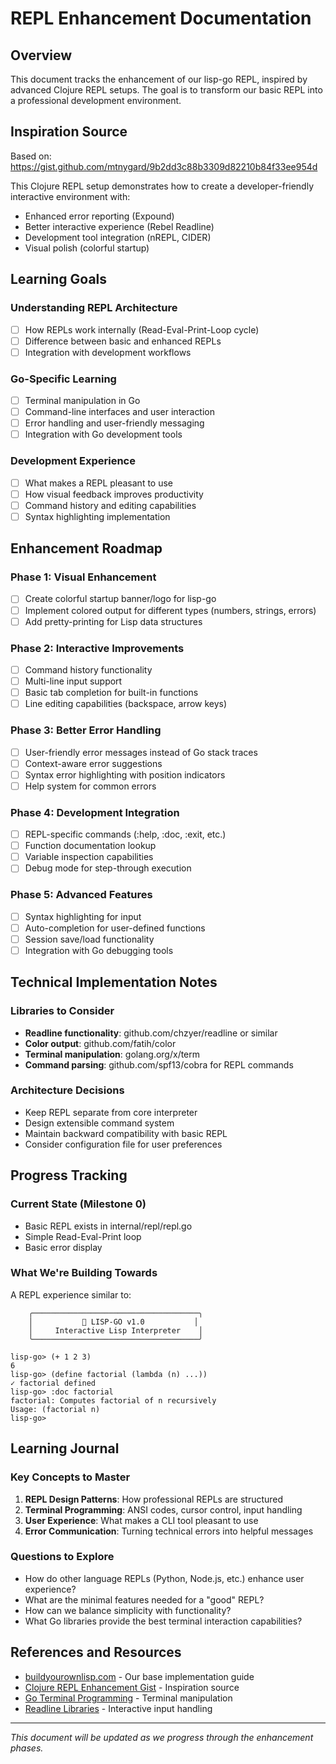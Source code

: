 # REPL Enhancement Documentation

## Overview

This document tracks the enhancement of our lisp-go REPL, inspired by advanced Clojure REPL setups. The goal is to transform our basic REPL into a professional development environment.

## Inspiration Source

Based on: https://gist.github.com/mtnygard/9b2dd3c88b3309d82210b84f33ee954d

This Clojure REPL setup demonstrates how to create a developer-friendly interactive environment with:
- Enhanced error reporting (Expound)
- Better interactive experience (Rebel Readline)
- Development tool integration (nREPL, CIDER)
- Visual polish (colorful startup)

## Learning Goals

### Understanding REPL Architecture
- [ ] How REPLs work internally (Read-Eval-Print-Loop cycle)
- [ ] Difference between basic and enhanced REPLs
- [ ] Integration with development workflows

### Go-Specific Learning
- [ ] Terminal manipulation in Go
- [ ] Command-line interfaces and user interaction
- [ ] Error handling and user-friendly messaging
- [ ] Integration with Go development tools

### Development Experience
- [ ] What makes a REPL pleasant to use
- [ ] How visual feedback improves productivity
- [ ] Command history and editing capabilities
- [ ] Syntax highlighting implementation

## Enhancement Roadmap

### Phase 1: Visual Enhancement
- [ ] Create colorful startup banner/logo for lisp-go
- [ ] Implement colored output for different types (numbers, strings, errors)
- [ ] Add pretty-printing for Lisp data structures

### Phase 2: Interactive Improvements
- [ ] Command history functionality
- [ ] Multi-line input support
- [ ] Basic tab completion for built-in functions
- [ ] Line editing capabilities (backspace, arrow keys)

### Phase 3: Better Error Handling
- [ ] User-friendly error messages instead of Go stack traces
- [ ] Context-aware error suggestions
- [ ] Syntax error highlighting with position indicators
- [ ] Help system for common errors

### Phase 4: Development Integration
- [ ] REPL-specific commands (:help, :doc, :exit, etc.)
- [ ] Function documentation lookup
- [ ] Variable inspection capabilities
- [ ] Debug mode for step-through execution

### Phase 5: Advanced Features
- [ ] Syntax highlighting for input
- [ ] Auto-completion for user-defined functions
- [ ] Session save/load functionality
- [ ] Integration with Go debugging tools

## Technical Implementation Notes

### Libraries to Consider
- **Readline functionality**: github.com/chzyer/readline or similar
- **Color output**: github.com/fatih/color
- **Terminal manipulation**: golang.org/x/term
- **Command parsing**: github.com/spf13/cobra for REPL commands

### Architecture Decisions
- Keep REPL separate from core interpreter
- Design extensible command system
- Maintain backward compatibility with basic REPL
- Consider configuration file for user preferences

## Progress Tracking

### Current State (Milestone 0)
- Basic REPL exists in internal/repl/repl.go
- Simple Read-Eval-Print loop
- Basic error display

### What We're Building Towards
A REPL experience similar to:
```
    ╭─────────────────────────────────────╮
    │           🚀 LISP-GO v1.0           │
    │     Interactive Lisp Interpreter    │
    ╰─────────────────────────────────────╯

lisp-go> (+ 1 2 3)
6
lisp-go> (define factorial (lambda (n) ...))
✓ factorial defined
lisp-go> :doc factorial
factorial: Computes factorial of n recursively
Usage: (factorial n)
lisp-go> 
```

## Learning Journal

### Key Concepts to Master
1. **REPL Design Patterns**: How professional REPLs are structured
2. **Terminal Programming**: ANSI codes, cursor control, input handling
3. **User Experience**: What makes a CLI tool pleasant to use
4. **Error Communication**: Turning technical errors into helpful messages

### Questions to Explore
- How do other language REPLs (Python, Node.js, etc.) enhance user experience?
- What are the minimal features needed for a "good" REPL?
- How can we balance simplicity with functionality?
- What Go libraries provide the best terminal interaction capabilities?

## References and Resources

- [buildyourownlisp.com](https://buildyourownlisp.com) - Our base implementation guide
- [Clojure REPL Enhancement Gist](https://gist.github.com/mtnygard/9b2dd3c88b3309d82210b84f33ee954d) - Inspiration source
- [Go Terminal Programming](https://pkg.go.dev/golang.org/x/term) - Terminal manipulation
- [Readline Libraries](https://github.com/chzyer/readline) - Interactive input handling

---

*This document will be updated as we progress through the enhancement phases.*